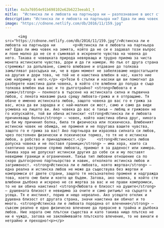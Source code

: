 ```yaml
---
title: 4a3a76954e91b698102e62b6223eeab1_t
mitle:  "Истинска ли е любовта на партньора ни – разпознаване в шест стъпки!"
description: "Истинска ли е любовта на партньора ни? Едва ли има човек на земята, който да не си е задавал този въпрос и поне малко да не се е съмнявал в искрените чувства на човека до него. Такава е човешката природа невярваща и трудно приема за чиста монета истинските чувства, дори и да ги намери. Но …"
image: "https://cdnone.netlify.com/db/2016/11/159.jpg"
---
```


          <img src="https://cdnone.netlify.com/db/2016/11/159.jpg"/>Истинска ли е любовта на партньора ни        <p>Истинска ли е любовта на партньора ни? Едва ли има човек на земята, който да не си е задавал този въпрос и поне малко да не се е съмнявал в искрените чувства на човека до него. Такава е човешката природа невярваща и трудно приема за чиста монета истинските чувства, дори и да ги намери. Но пък от друга страна стремежът за допълване, самото влюбване и отдаване до толкова замъгляват разсъдъка ни, че в един момент не забелязваме недостатъците на другия и дори това, че той не е наистина влюбен в нас, както ние сме например в него.</p> <p>Тези 6 стъпки и насоки ще ви помогнат да разберете наистина дали човека, в който сте влюбени до полуда е също толкова влюбен във вас и то дълготрайно? <strong>Любовта е и грижа</strong> – понякога в търсене на истинската силна и първична любов, с лекота махваме ръка срещу любовта-грижа и я отпращаме. Тя обаче е именно истинската любов, защото човека до вас го е грижа за вас, иска да ви зарадва и с най-малкия си жест, само и само да види усмивка на лицето ви. Ако човека до вас е такъв – любящ и грижовен не го изпускайте, той ви обича истински! <strong>Истинска ли е любовта причиняваща болка</strong> – човек, който наистина обича друг, никога не би му причинил болка, била тя физическа или психическа. Влюбеният истински човек не обижда, не променя и не поругава вашите чувства, защото го е грижа за вас! Ако партньора ви изразява силната си любов, чрез постоянен физически и психически тормоз, то тя не е истинска любов, а робство и принадлежност.</p>     <strong>Истинската любов допуска човека и не поставя граници</strong> – има хора, които са скептично настроени спрямо любовта, приемат я за даденост или химера. Такива хора не допускат истински другия до себе си и му поставят невидими граници и ограничения. Такъв тип любовни отношение са по скоро дългосрочно партньорство и навик, отколкото истинска любов и загриженост. <strong>Истинска ли е любовта, която жертва</strong> – една реална и истинска любов не може да съществува без жертви и компромиси от двете страни, защото тя несъзнателно променя и надгражда това, което сме били и което ще бъдем. Затова, ако човека, в който сте влюбени дълбоко и искрено не се жертва за вас и не прави компромиси, то не ви обича наистина! <strong>Любовта е близост на душите</strong> – душевната близост е невидима за очите и само ритъмът на сърцето я усеща. Тя е инстинкт, порив и нещо нереално. Ако усещате отклик и душевна близост от другата страна, значи наистина ви обичат и то много. <strong>Истинска ли е любовта породена от влечение</strong> – съвсем реално е едно физическо влечение да прерасне в трайна и дълбока любов. Ние хората сме плътски същества и като такива нищо плътско не ни е чуждо, затова не заклеймявайте плътското влечение, то не винаги е нетрайно и преходно!<p></p>        